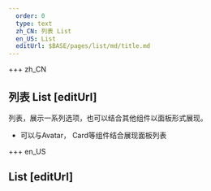 ```yaml
---   
  order: 0
  type: text
  zh_CN: 列表 List
  en_US: List
  editUrl: $BASE/pages/list/md/title.md
---      
```


+++  zh_CN
## 列表 List [editUrl] 
列表，展示一系列选项，也可以结合其他组件以面板形式展现。

* 可以与Avatar， Card等组件结合展现面板列表


+++ en_US
## List [editUrl]     

